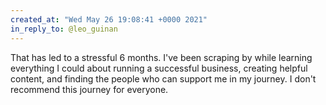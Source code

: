 ```yaml
---
created_at: "Wed May 26 19:08:41 +0000 2021"
in_reply_to: @leo_guinan
---
```


That has led to a stressful 6 months. I've been scraping by while learning everything I could about running a successful business, creating helpful content, and finding the people who can support me in my journey. I don't recommend this journey for everyone.